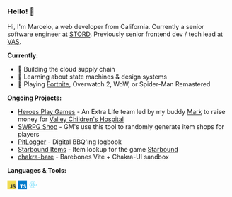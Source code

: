 ### Hello! 👋

Hi, I'm Marcelo, a web developer from California. Currently a senior software engineer at [STORD](https://stord.com). Previously senior frontend dev / tech lead at [VAS](https://web.vas.com/).

**Currently:**

* 💼  Building the cloud supply chain
* 🌱  Learning about state machines & design systems
* 👾  Playing [Fortnite](https://fortnitetracker.com/profile/all/celo_fett), Overwatch 2, WoW, or Spider-Man Remastered

**Ongoing Projects:**
* [Heroes Play Games](https://www.heroesplaygames.com/) - An Extra Life team led by my buddy [Mark](https://twitter.com/borntolone) to raise money for [Valley Children's Hospital](https://www.valleychildrens.org/)
* [SWRPG Shop](https://swrpg-shop.com) - GM's use this tool to randomly generate item shops for players
* [PitLogger](https://pitlogger.vercel.app/) - Digital BBQ'ing logbook
* [Starbound Items](https://starbounditems.com/) - Item lookup for the game [Starbound](https://playstarbound.com/)
* [chakra-bare](https://github.com/marceloalves/chakra-bare) - Barebones Vite + Chakra-UI sandbox

**Languages & Tools:**

<code><img height="20" src="https://raw.githubusercontent.com/github/explore/80688e429a7d4ef2fca1e82350fe8e3517d3494d/topics/javascript/javascript.png"></code>
<code><img height="20" src="https://raw.githubusercontent.com/github/explore/80688e429a7d4ef2fca1e82350fe8e3517d3494d/topics/typescript/typescript.png"></code>
<code><img height="20" src="https://raw.githubusercontent.com/github/explore/80688e429a7d4ef2fca1e82350fe8e3517d3494d/topics/react/react.png"></code>



<!--
**MarceloAlves/marceloalves** is a ✨ _special_ ✨ repository because its `README.md` (this file) appears on your GitHub profile.

Here are some ideas to get you started:

- 🔭 I’m currently working on ...
- 🌱 I’m currently learning ...
- 👯 I’m looking to collaborate on ...
- 🤔 I’m looking for help with ...
- 💬 Ask me about ...
- 📫 How to reach me: ...
- 😄 Pronouns: ...
- ⚡ Fun fact: ...
-->
